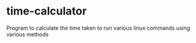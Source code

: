 # time-calculator
Program to calculate the time taken to run various linux commands using various methods

